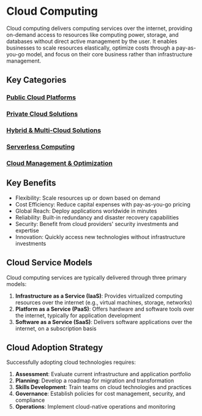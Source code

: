 # Cloud Computing

Cloud computing delivers computing services over the internet, providing on-demand access to resources like computing power, storage, and databases without direct active management by the user. It enables businesses to scale resources elastically, optimize costs through a pay-as-you-go model, and focus on their core business rather than infrastructure management.

## Key Categories

### [Public Cloud Platforms](/cloud/public-cloud/)

### [Private Cloud Solutions](/cloud/private-cloud/)

### [Hybrid & Multi-Cloud Solutions](/cloud/hybrid-cloud/)

### [Serverless Computing](/cloud/serverless/)

### [Cloud Management & Optimization](/cloud/cloud-management/)

## Key Benefits

- Flexibility: Scale resources up or down based on demand
- Cost Efficiency: Reduce capital expenses with pay-as-you-go pricing
- Global Reach: Deploy applications worldwide in minutes
- Reliability: Built-in redundancy and disaster recovery capabilities
- Security: Benefit from cloud providers' security investments and expertise
- Innovation: Quickly access new technologies without infrastructure investments

## Cloud Service Models

Cloud computing services are typically delivered through three primary models:

1. **Infrastructure as a Service (IaaS)**: Provides virtualized computing resources over the internet (e.g., virtual machines, storage, networks)
2. **Platform as a Service (PaaS)**: Offers hardware and software tools over the internet, typically for application development
3. **Software as a Service (SaaS)**: Delivers software applications over the internet, on a subscription basis

## Cloud Adoption Strategy

Successfully adopting cloud technologies requires:

1. **Assessment**: Evaluate current infrastructure and application portfolio
2. **Planning**: Develop a roadmap for migration and transformation
3. **Skills Development**: Train teams on cloud technologies and practices
4. **Governance**: Establish policies for cost management, security, and compliance
5. **Operations**: Implement cloud-native operations and monitoring

